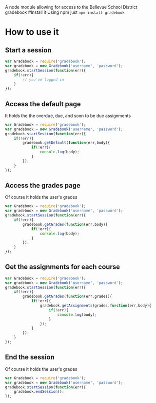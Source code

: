 A node module allowing for access to the Bellevue School District gradebook
#Install it
Using npm just `npm install gradebook`
# How to use it
## Start a session
``` js
var Gradebook = require('gradebook');
var gradebook = new Gradebook('username', 'password');
gradebook.startSession(function(err){
	if(!err){
		// you've logged in
	}
});
```
## Access the default page
It holds the the overdue, due, and soon to be due assignments
``` js
var Gradebook = require('gradebook');
var gradebook = new Gradebook('username', 'password');
gradebook.startSession(function(err){
	if(!err){
		gradebook.getDefault(function(err,body){
			if(!err){
				console.log(body);
			}
		});
	}
});
```
## Access the grades page
Of course it holds the user's grades
``` js
var Gradebook = require('gradebook');
var gradebook = new Gradebook('username', 'password');
gradebook.startSession(function(err){
	if(!err){
		gradebook.getGrades(function(err,body){
			if(!err){
				console.log(body);
			}
		});
	}
});
```
## Get the assignments for each course
``` js
var Gradebook = require('gradebook');
var gradebook = new Gradebook('username', 'password');
gradebook.startSession(function(err){
	if(!err){
		gradebook.getGrades(function(err,grades){
			if(!err){
				gradebook.getAssignments(grades,function(err,body){
					if(!err){
						console.log(body);
					}
				});
			}
		});
	}
});
```
## End the session
Of course it holds the user's grades
``` js
var Gradebook = require('gradebook');
var gradebook = new Gradebook('username', 'password');
gradebook.startSession(function(err){
	gradebook.endSession();
});
```
